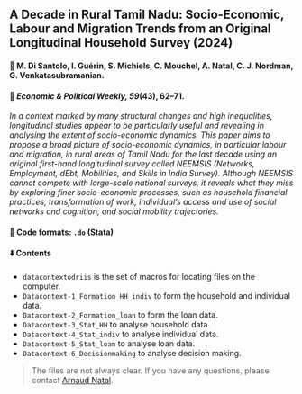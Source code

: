 ## A Decade in Rural Tamil Nadu: Socio-Economic, Labour and Migration Trends from an Original Longitudinal Household Survey (2024)

#### :raising_hand: M. Di Santolo, I. Guérin, S. Michiels, C. Mouchel, A. Natal, C. J. Nordman, G. Venkatasubramanian.

#### :newspaper: *Economic & Political Weekly, 59*(43), 62–71.

*In a context marked by many structural changes and high inequalities, longitudinal studies appear to be particularly useful and revealing in analysing the extent of socio-economic dynamics. This paper aims to propose a broad picture of socio-economic dynamics, in particular labour and migration, in rural areas of Tamil Nadu for the last decade using an original first-hand longitudinal survey called NEEMSIS (Networks, Employment, dEbt, Mobilities, and Skills in India Survey). Although NEEMSIS cannot compete with large-scale national surveys, it reveals what they miss by exploring finer socio-economic processes, such as household financial practices, transformation of work, individual’s access and use of social networks and cognition, and social mobility trajectories.*

#### :memo: Code formats: `.do` (Stata)

#### :arrow_down: Contents

* `datacontextodriis`  is the set of macros for locating files on the computer.
* `Datacontext-1_Formation_HH_indiv` to form the household and individual data.
* `Datacontext-2_Formation_loan` to form the loan data.
* `Datacontext-3_Stat_HH` to analyse household data.
* `Datacontext-4_Stat_indiv` to analyse individual data.
* `Datacontext-5_Stat_loan` to analyse loan data.
* `Datacontext-6_Decisionmaking` to analyse decision making.

> The files are not always clear. If you have any questions, please contact [Arnaud Natal](https://neemsis.hypotheses.org/team/arnaud-natal).
